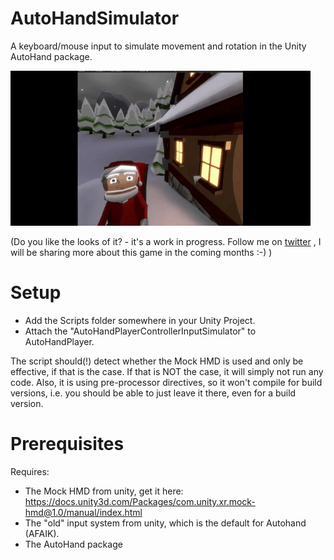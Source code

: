 # AutoHandSimulator
A keyboard/mouse input to simulate movement and rotation in the Unity AutoHand package.

![ Alt text](AutoHandSim.gif) 

(Do you like the looks of it? - it's a work in progress. Follow me on [twitter](https://twitter.com/MTrobotics?ref_src=twsrc%5Etfw) , I will be sharing more about this game in the coming months :-) )

# Setup
* Add the Scripts folder somewhere in your Unity Project. 
* Attach the "AutoHandPlayerControllerInputSimulator" to AutoHandPlayer.

The script should(!) detect whether the Mock HMD is used and only be effective, if that is the case. 
If that is NOT the case, it will simply not run any code. 
Also, it is using pre-processor directives, so it won't compile for build versions, i.e. you should be able to just leave it there, even for a build version.

# Prerequisites
Requires: 
* The Mock HMD from unity, get it here: https://docs.unity3d.com/Packages/com.unity.xr.mock-hmd@1.0/manual/index.html
* The "old" input system from unity, which is the default for Autohand (AFAIK).
* The AutoHand package
